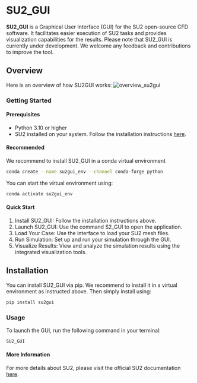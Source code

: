 # SU2_GUI

**SU2_GUI** is a Graphical User Interface (GUI) for the SU2 open-source CFD software. It facilitates easier execution of SU2 tasks and provides visualization capabilities for the results.
Please note that SU2_GUI is currently under development. We welcome any feedback and contributions to improve the tool.



## Overview
Here is an overview of how SU2GUI works:
![overview_su2gui](https://github.com/bigfooted/su2gui/assets/7050568/c4c8e171-dfeb-4b68-8950-8b4064cafe2e)

### Getting Started
#### Prerequisites
- Python 3.10 or higher
- SU2 installed on your system. Follow the installation instructions [here](https://su2code.github.io/download.html).
#### Recommended
We recommend to install SU2_GUI in a conda virtual environment
```sh
conda create --name su2gui_env --channel conda-forge python
```
You can start the virtual environment using:
```sh
conda activate su2gui_env
```

#### Quick Start

1. Install SU2_GUI: Follow the installation instructions above.
2. Launch SU2_GUI: Use the command S2_GUI to open the application.
3. Load Your Case: Use the interface to load your SU2 mesh files.
4. Run Simulation: Set up and run your simulation through the GUI.
5. Visualize Results: View and analyze the simulation results using the integrated visualization tools.



## Installation

You can install SU2_GUI via pip. We recommend to install it in a virtual environment as instructed above. Then simply install using:

```sh
pip install su2gui
```
### Usage
To launch the GUI, run the following command in your terminal:
```sh
SU2_GUI
```

#### More Information
For more details about SU2, please visit the official SU2 documentation [here](https://su2code.github.io/docs_v7/home/).
